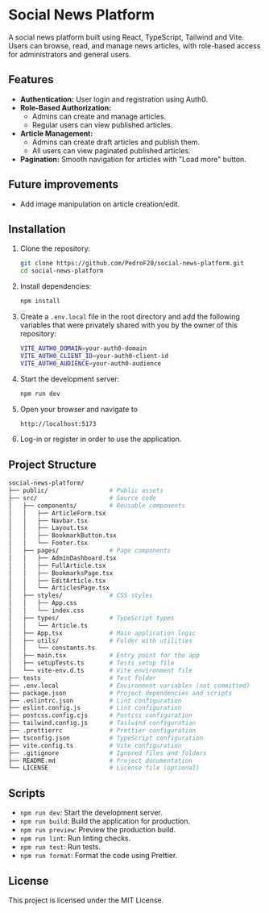 # Social News Platform

A social news platform built using React, TypeScript, Tailwind and Vite. Users can browse, read, and manage news articles, with role-based access for administrators and general users.

## Features

- **Authentication:** User login and registration using Auth0.
- **Role-Based Authorization:**
  - Admins can create and manage articles.
  - Regular users can view published articles.
- **Article Management:**
  - Admins can create draft articles and publish them.
  - All users can view paginated published articles.
- **Pagination:** Smooth navigation for articles with "Load more" button.

## Future improvements

- Add image manipulation on article creation/edit.

## Installation

1. Clone the repository:

   ```bash
   git clone https://github.com/PedroF20/social-news-platform.git
   cd social-news-platform

   ```

2. Install dependencies:

   ```bash
   npm install

   ```

3. Create a `.env.local` file in the root directory and add the following variables that were privately shared with you by the owner of this repository:

   ```bash
   VITE_AUTH0_DOMAIN=your-auth0-domain
   VITE_AUTH0_CLIENT_ID=your-auth0-client-id
   VITE_AUTH0_AUDIENCE=your-auth0-audience

   ```

4. Start the development server:

   ```bash
   npm run dev

   ```

5. Open your browser and navigate to

   ```bash
   http://localhost:5173
   ```

6. Log-in or register in order to use the application.

## Project Structure

```bash
social-news-platform/
├── public/                 # Public assets
├── src/                    # Source code
│   ├── components/         # Reusable components
│   │   ├── ArticleForm.tsx
│   │   ├── Navbar.tsx
│   │   ├── Layout.tsx
│   │   ├── BookmarkButton.tsx
│   │   └── Footer.tsx
│   ├── pages/              # Page components
│   │   ├── AdminDashboard.tsx
│   │   ├── FullArticle.tsx
│   │   ├── BookmarksPage.tsx
│   │   ├── EditArticle.tsx
│   │   └── ArticlesPage.tsx
│   ├── styles/             # CSS styles
│   │   ├── App.css
│   │   └── index.css
│   ├── types/              # TypeScript types
│   │   └── Article.ts
│   ├── App.tsx             # Main application logic
│   ├── utils/              # Folder with utilities
│   │   └── constants.ts
│   ├── main.tsx            # Entry point for the app
│   ├── setupTests.ts       # Tests setup file
│   └── vite-env.d.ts       # Vite environment file
├── tests                   # Test folder
├── .env.local              # Environment variables (not committed)
├── package.json            # Project dependencies and scripts
├── .eslintrc.json          # Lint configuration
├── eslint.config.js        # Lint configuration
├── postcss.config.cjs      # Postcss configuration
├── tailwind.config.js      # Tailwind configuration
├── .prettierrc             # Prettier configuration
├── tsconfig.json           # TypeScript configuration
├── vite.config.ts          # Vite configuration
├── .gitignore              # Ignored files and folders
├── README.md               # Project documentation
└── LICENSE                 # License file (optional)
```

## Scripts

- `npm run dev`: Start the development server.
- `npm run build`: Build the application for production.
- `npm run preview`: Preview the production build.
- `npm run lint`: Run linting checks.
- `npm run test`: Run tests.
- `npm run format`: Format the code using Prettier.

## License

This project is licensed under the MIT License.
